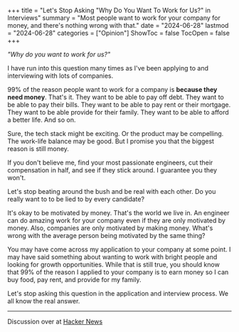+++
title = "Let's Stop Asking \"Why Do You Want To Work for Us?\" in Interviews"
summary = "Most people want to work for your company for money, and there's nothing wrong with that."
date = "2024-06-28"
lastmod = "2024-06-28"
categories = ["Opinion"]
ShowToc = false
TocOpen = false
+++

*"Why do you want to work for us?"*

I have run into this question many times as I've been applying to and interviewing with lots of companies.

99% of the reason people want to work for a company is **because they need money**. That's it. They want to be able to pay off debt. They want to be able to pay their bills. They want to be able to pay rent or their mortgage. They want to be able provide for their family. They want to be able to afford a better life. And so on.

Sure, the tech stack might be exciting. Or the product may be compelling. The work-life balance may be good. But I promise you that the biggest reason is still money.

If you don't believe me, find your most passionate engineers, cut their compensation in half, and see if they stick around. I guarantee you they won't.

Let's stop beating around the bush and be real with each other. Do you really want to to be lied to by every candidate?

It's okay to be motivated by money. That's the world we live in. An engineer can do amazing work for your company even if they are only motivated by money. Also, companies are only motivated by making money. What's wrong with the average person being motivated by the same thing?

You may have come across my application to your company at some point. I may have said something about wanting to work with bright people and looking for growth opportunities. While that is still true, you should know that 99% of the reason I applied to your company is to earn money so I can buy food, pay rent, and provide for my family.

Let's stop asking this question in the application and interview process. We all know the real answer.

---

Discussion over at [Hacker News](https://news.ycombinator.com/item?id=40842603)
